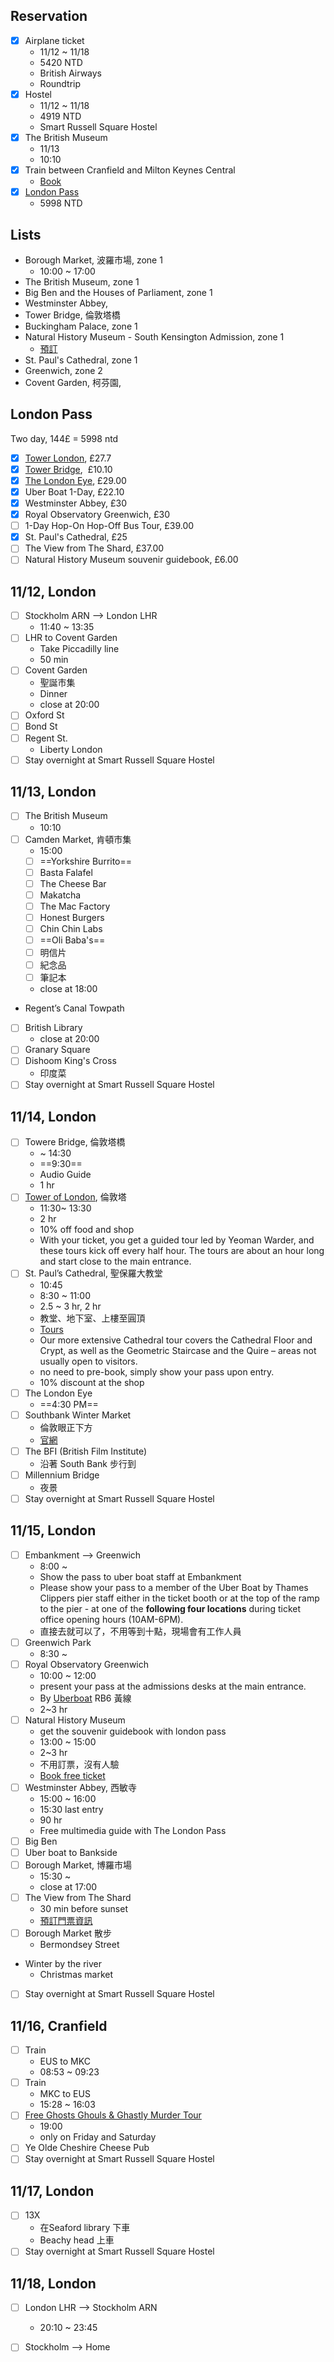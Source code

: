 


## Reservation

- [x] Airplane ticket
	- 11/12 ~ 11/18
	- 5420 NTD
	- British Airways
	- Roundtrip
- [x] Hostel
	- 11/12 ~ 11/18
	- 4919 NTD
	- Smart Russell Square Hostel
- [x] The British Museum
	- 11/13
	- 10:10
- [x] Train between Cranfield and Milton Keynes Central
	- [Book](https://www.buytickets.westmidlandsrailway.co.uk/book/results?origin=15bcf02bc44ea754837c8cf14569f608&destination=80b48eebb39192459a7c5f4159f3fdd3&outwardDate=2024-11-16T10%3A00%3A00&outwardDateType=arriveBefore&journeySearchType=return&passengers%5B%5D=1994-11-11&directSearch=false&inwardDate=2024-11-16T12%3A00%3A00&inwardDateType=departAfter&transportModes%5B%5D=mixed&selectedOutward=P2eoExooSpQ%3D%3APgPJPBBiHn4%3D&selectedInward=%2B%2B%2F9OoEn%2FFM%3D%3AMYPPhNKLdP0%3D&temporalDirection=next&transitDefinitionDirection=inward&paginationPriceDisplayed=false&searchId=fee55b03-f7aa-44a0-8b49-f035ed755357)
- [x] [London Pass](https://www.kkday.com/zh-tw/product/5019-london-all-inclusive-pass?cid=2810)
	- 5998 NTD
## Lists
- Borough Market, 波羅市場, zone 1
	- 10:00 ~ 17:00
- The British Museum, zone 1
- Big Ben and the Houses of Parliament, zone 1
- Westminster Abbey, 
- Tower Bridge, 倫敦塔橋
- Buckingham Palace, zone 1
- Natural History Museum - South Kensington Admission, zone 1
	- [預訂](https://www.nhm.ac.uk/)
- St. Paul's Cathedral, zone 1
- Greenwich, zone 2
- Covent Garden, 柯芬園, 

## London Pass
Two day, 144£  = 5998 ntd
- [x]  [Tower London](https://www.hrp.org.uk/tower-of-london/visit/tickets-and-prices/#gs.het1kn), £27.7
- [x]  [Tower Bridge](https://www.towerbridge.org.uk/),  £10.10
- [x]  [The London Eye](https://www.londoneye.com/), £29.00
- [x] Uber Boat 1-Day, £22.10
- [x] Westminster Abbey, £30
- [x] Royal Observatory Greenwich, £30
- [ ] 1-Day Hop-On Hop-Off Bus Tour, £39.00
- [x] St. Paul's Cathedral,  £25 
- [ ] The View from The Shard, £37.00
- [ ] Natural History Museum souvenir guidebook, £6.00

## 11/12, London

- [ ] Stockholm ARN --> London LHR
	- 11:40 ~ 13:35
- [ ] LHR to Covent Garden
	- Take Piccadilly line
	- 50 min
- [ ] Covent Garden
	- 聖誕市集
	- Dinner
	- close at 20:00
- [ ] Oxford St
- [ ] Bond St
- [ ] Regent St.
	- Liberty London
- [ ] Stay overnight at Smart Russell Square Hostel

## 11/13, London

- [ ] The British Museum
	- 10:10
- [ ] Camden Market, 肯頓市集
	- 15:00
	- [ ] ==Yorkshire Burrito==
	- [ ] Basta Falafel
	- [ ] The Cheese Bar
	- [ ] Makatcha
	- [ ] The Mac Factory
	- [ ] Honest Burgers
	- [ ] Chin Chin Labs
	- [ ] ==Oli Baba's==
	- [ ] 明信片
	- [ ] 紀念品
	- [ ] 筆記本
	- close at 18:00
- Regent’s Canal Towpath 
- [ ] British Library
	- close at 20:00
- [ ] Granary Square
- [ ] Dishoom King's Cross
	- 印度菜
- [ ] Stay overnight at Smart Russell Square Hostel

## 11/14, London

- [ ] Towere Bridge, 倫敦塔橋
	- ~ 14:30
	- ==9:30==
	- Audio Guide
	- 1 hr
- [ ] [Tower of London](https://londonpass.com/en/london-attractions/tower-of-london), 倫敦塔
	- 11:30~ 13:30
	- 2 hr
	- 10% off food and shop
	- With your ticket, you get a guided tour led by Yeoman Warder, and these tours kick off every half hour. The tours are about an hour long and start close to the main entrance.
- [ ] St. Paul’s Cathedral, 聖保羅大教堂
	- 10:45
	- 8:30 ~ 11:00
	- 2.5 ~ 3 hr, 2 hr
	- 教堂、地下室、上樓至圓頂
	- [Tours](https://www.stpauls.co.uk/guided-and-self-guided-tours)
	- Our more extensive Cathedral tour covers the Cathedral Floor and Crypt, as well as the Geometric Staircase and the Quire – areas not usually open to visitors.
	- no need to pre-book, simply show your pass upon entry.
	- 10% discount at the shop
- [ ] The London Eye
	- ==4:30 PM==
- [ ] Southbank Winter Market
	- 倫敦眼正下方
	- [官網](https://www.southbankcentre.co.uk/activity/winter-market/)
- [ ] The BFI (British Film Institute)
	- 沿著 South Bank 步行到
- [ ] Millennium Bridge
	- 夜景
- [ ] Stay overnight at Smart Russell Square Hostel
 
## 11/15, London

- [ ] Embankment --> Greenwich
	- 8:00 ~ 
	- Show the pass to uber boat staff at Embankment
	- Please show your pass to a member of the Uber Boat by Thames Clippers pier staff either in the ticket booth or at the top of the ramp to the pier - at one of the **following four locations** during ticket office opening hours (10AM-6PM).
	- 直接去就可以了，不用等到十點，現場會有工作人員
- [ ] Greenwich Park
	- 8:30 ~
- [ ] Royal Observatory Greenwich
	- 10:00 ~ 12:00
	- present your pass at the admissions desks at the main entrance.
	- By [Uberboat](https://www.thamesclippers.com/plan-your-journey/route-map) RB6 黃線
	- 2~3 hr
- [ ] Natural History Museum
	- get the souvenir guidebook with london pass
	- 13:00 ~ 15:00
	- 2~3 hr
	- 不用訂票，沒有人驗
	- [Book free ticket](https://www.nhm.ac.uk/)
- [ ] Westminster Abbey, 西敏寺
	- 15:00 ~ 16:00
	- 15:30 last entry
	- 90 hr
	- Free multimedia guide with The London Pass
- [ ] Big Ben
- [ ] Uber boat to Bankside
- [ ] Borough Market, 博羅市場
	- 15:30 ~ 
	- close at 17:00
- [ ] The View from The Shard
	- 30 min before sunset
	- [預訂門票資訊](https://londonpass.com/en/london-attractions/view-from-the-shard)
- [ ] Borough Market 散步
	- Bermondsey Street
- Winter by the river
	- Christmas market 
- [ ] Stay overnight at Smart Russell Square Hostel

## 11/16, Cranfield

- [ ] Train
	- EUS to MKC
	- 08:53 ~ 09:23
- [ ] Train
	- MKC to EUS
	- 15:28 ~ 16:03
- [ ] [Free Ghosts Ghouls & Ghastly Murder Tour](https://www.londonwithalocal.com/booking-calendar/free-ghosts-ghouls-ghastly-murder-tour)
	- 19:00
	- only on Friday and Saturday
- [ ] Ye Olde Cheshire Cheese Pub
- [ ] Stay overnight at Smart Russell Square Hostel

## 11/17, London

- [ ] 13X
	- 在Seaford library 下車
	- Beachy head 上車
- [ ] Stay overnight at Smart Russell Square Hostel

## 11/18, London

- [ ] London LHR —> Stockholm ARN
	- 20:10 ~ 23:45
- [ ] Stockholm —> Home


